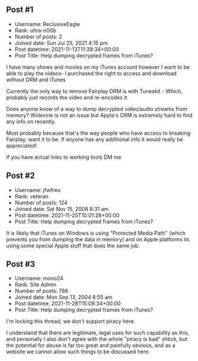 ## Post #1
- Username: ReclusiveEagle
- Rank: ultra-n00b
- Number of posts: 2
- Joined date: Sun Jul 25, 2021 4:15 pm
- Post datetime: 2021-11-13T11:39:34+00:00
- Post Title: Help dumping decrypted frames from iTunes?

I have many shows and movies on my iTunes account however I want to be able to play the videos-
I purchased the right to access and download without DRM and iTunes

Currently the only way  to remove Fairplay DRM is with Tuneskit -
Which, probably just records the video and re-encodes it.

Does anyone know of a way to dump decrypted video/audio streams from memory?
Widevine is not an issue but Apple's DRM is extremely hard to find any info on recently.

Most probably because that's the way people who have access to breaking Fairplay, want it to be.
If anyone has any additional info it would really be appreciated!

If you have actual links to working tools DM me
## Post #2
- Username: jfwfreo
- Rank: veteran
- Number of posts: 124
- Joined date: Sat Nov 15, 2008 8:31 am
- Post datetime: 2021-11-25T10:01:28+00:00
- Post Title: Help dumping decrypted frames from iTunes?

It is likely that iTunes on Windows is using "Protected Media Path" (which prevents you from dumping the data in memory) and on Apple platforms its using some special Apple stuff that does the same job.
## Post #3
- Username: mono24
- Rank: Site Admin
- Number of posts: 786
- Joined date: Mon Sep 13, 2004 8:55 am
- Post datetime: 2021-11-28T15:09:34+00:00
- Post Title: Help dumping decrypted frames from iTunes?

I'm locking this thread; we don't support piracy here.

I understand that there are legitimate, legal uses for such capability as this, and personally I also don't agree with the whole "piracy is bad" shtick, but the potential for abuse is far too great and painfully obvious, and as a website we cannot allow such things to be discussed here.
